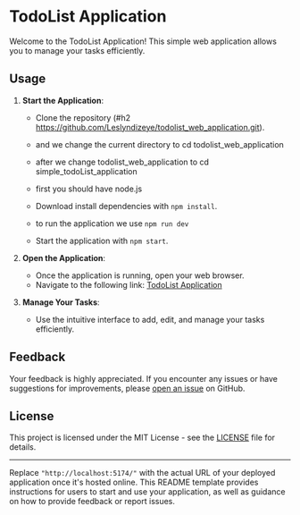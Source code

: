 # TodoList Application

Welcome to the TodoList Application! This simple web application allows you to manage your tasks efficiently.

## Usage

1. **Start the Application**: 
   - Clone the repository (#h2 https://github.com/Leslyndizeye/todolist_web_application.git).
   - and we change the current directory to cd todolist_web_application
   - after we change todolist_web_application to cd simple_todoList_application
   - first you should have node.js
   
   - Download install dependencies with `npm install`.
   - to run the application we use `npm run dev`
   - Start the application with `npm start`.
   
2. **Open the Application**:
   - Once the application is running, open your web browser.
   - Navigate to the following link: [TodoList Application](http://localhost:5174/)
   
3. **Manage Your Tasks**:
   - Use the intuitive interface to add, edit, and manage your tasks efficiently.
   
## Feedback
Your feedback is highly appreciated. If you encounter any issues or have suggestions for improvements, please [open an issue](https://github.com/your-username/todoList-application/issues) on GitHub.

## License
This project is licensed under the MIT License - see the [LICENSE](LICENSE) file for details.

---

Replace `"http://localhost:5174/"` with the actual URL of your deployed application once it's hosted online. This README template provides instructions for users to start and use your application, as well as guidance on how to provide feedback or report issues.
